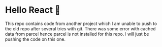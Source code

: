 # Hello React 🚀
This repo contains code from another project which I am unable to push to the old repo after several tries with git.
There was some error with cached data from parcel hence parcel is not installed for this repo.
I will just be pushing the code on this one.